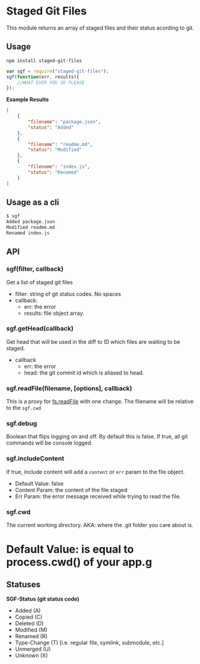 # Staged Git Files

This module returns an array of staged files and their status acording to git.

## Usage

`npm install staged-git-files`


```js
var sgf = require("staged-git-files");
sgf(function(err, results){
	//WHAT EVER YOU SO PLEASE
});
```

**Example Results**

```json
[
	{
		"filename": "package.json",
		"status": "Added"
	},
	{
		"filename": "readme.md",
		"status": "Modified"
	},
	{
		"filename": "index.js",
		"status": "Renamed"
	}
]
```

## Usage as a cli

```sh
$ sgf
Added package.json
Modified readme.md
Renamed index.js
```

## API

### sgf(filter, callback)

Get a list of staged git files

* filter: string of git status codes. No spaces
* callback:
	* err: the error
	* results: file object array.

### sgf.getHead(callback)

Get head that will be used in the diff to ID which files are waiting to be staged.

* callback
	* err: the error
	* head: the git commit id which is aliased to head.

### sgf.readFile(filename, [options], callback)

This is a proxy for [fs.readFile](http://nodejs.org/api/fs.html#fs_fs_readfile_filename_options_callback) with one change. The filename will be relative to the `sgf.cwd`

### sgf.debug

Boolean that flips logging on and off. By default this is false. If true, all git commands will be console logged.

### sgf.includeContent

If true, include content will add a `content` or `err` param to the file object.

* Default Value: false
* Content Param: the content of the file staged
* Err Param: the error message received while trying to read the file.

### sgf.cwd

The current working directory. AKA: where the .git folder you care about is.

# Default Value: is equal to process.cwd() of your app.g

## Statuses

**SGF-Status (git status code)**

* Added (A)
* Copied (C)
* Deleted (D)
* Modified (M)
* Renamed (R)
* Type-Change (T) [i.e. regular file, symlink, submodule, etc.]
* Unmerged (U)
* Unknown (X)
